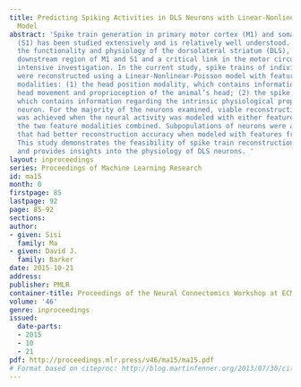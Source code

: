 ```yaml
---
title: Predicting Spiking Activities in DLS Neurons with Linear-Nonlinear-Poisson
  Model
abstract: 'Spike train generation in primary motor cortex (M1) and somatosensory cortex
  (S1) has been studied extensively and is relatively well understood. On the contrary,
  the functionality and physiology of the dorsolateral striatum (DLS), the immediate
  downstream region of M1 and S1 and a critical link in the motor circuit, still requires
  intensive investigation. In the current study, spike trains of individual DLS neurons
  were reconstructed using a Linear-Nonlinear-Poisson model with features from two
  modalities: (1) the head position modality, which contains information regarding
  head movement and proprioception of the animal’s head; (2) the spike history modality,
  which contains information regarding the intrinsic physiological properties of the
  neuron. For the majority of the neurons examined, viable reconstruction accuracy
  was achieved when the neural activity was modeled with either feature modality or
  the two feature modalities combined. Subpopulations of neurons were also identiﬁied
  that had better reconstruction accuracy when modeled with features from single modalities.
  This study demonstrates the feasibility of spike train reconstruction in DLS neurons
  and provides insights into the physiology of DLS neurons. '
layout: inproceedings
series: Proceedings of Machine Learning Research
id: ma15
month: 0
firstpage: 85
lastpage: 92
page: 85-92
sections: 
author:
- given: Sisi
  family: Ma
- given: David J.
  family: Barker
date: 2015-10-21
address: 
publisher: PMLR
container-title: Proceedings of the Neural Connectomics Workshop at ECML 2014
volume: '46'
genre: inproceedings
issued:
  date-parts:
  - 2015
  - 10
  - 21
pdf: http://proceedings.mlr.press/v46/ma15/ma15.pdf
# Format based on citeproc: http://blog.martinfenner.org/2013/07/30/citeproc-yaml-for-bibliographies/
---
```

